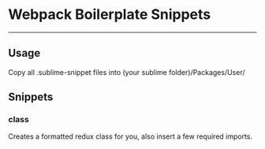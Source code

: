 # Webpack Boilerplate Snippets
---
## Usage
Copy all .sublime-snippet files into (your sublime folder)/Packages/User/

## Snippets
### class
Creates a formatted redux class for you, also insert a few required imports.

